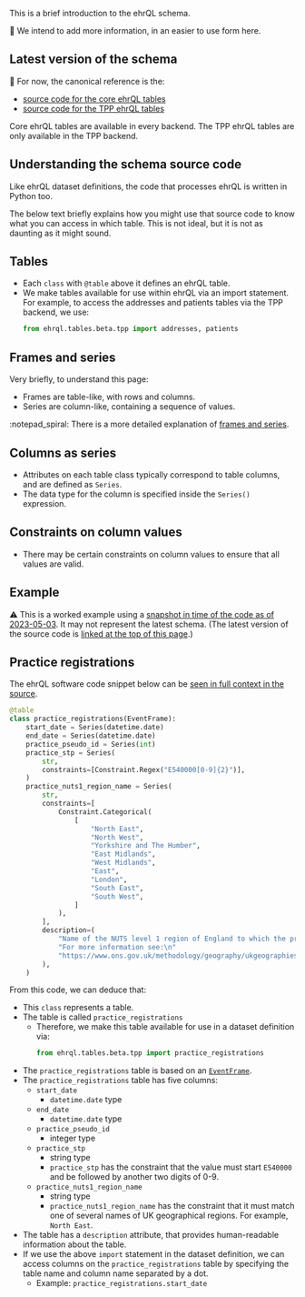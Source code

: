 This is a brief introduction to the ehrQL schema.

:construction: We intend to add more information,
in an easier to use form here.

## Latest version of the schema

:construction: For now, the canonical reference is the:

* [source code for the core ehrQL tables](https://github.com/opensafely-core/ehrql/blob/main/ehrql/tables/beta/core.py)
* [source code for the TPP ehrQL tables](https://github.com/opensafely-core/ehrql/blob/main/ehrql/tables/beta/tpp.py)

Core ehrQL tables are available in every backend.
The TPP ehrQL tables are only available in the TPP backend.

## Understanding the schema source code

Like ehrQL dataset definitions,
the code that processes ehrQL is written in Python too.

The below text briefly explains how you might use that source code
to know what you can access in which table.
This is not ideal,
but it is not as daunting as it might sound.

## Tables

* Each `class` with `@table` above it defines an ehrQL table.
* We make tables available for use within ehrQL via an import statement.
  For example, to access the addresses and patients tables via the TPP backend, we use:
  ```python
  from ehrql.tables.beta.tpp import addresses, patients
  ```

## Frames and series

Very briefly, to understand this page:

* Frames are table-like, with rows and columns.
* Series are column-like, containing a sequence of values.

:notepad_spiral: There is a more detailed explanation of [frames and series](ehrql-concepts-in-depth.md#core-types-of-object).

## Columns as series

* Attributes on each table class typically correspond to table columns,
  and are defined as `Series`.
* The data type for the column is specified inside the `Series()` expression.

## Constraints on column values

* There may be certain constraints on column values to ensure that all values are valid.

## Example

:warning: This is a worked example using a [snapshot in time of the code as of 2023-05-03](https://github.com/opensafely-core/ehrql/blob/1fb4ab97912bf1f4fe7c95cf710bb40ded8966c9/ehrql/tables/beta/tpp.py).
It may not represent the latest schema. (The latest version of the source code is [linked at the top of this page](the-ehrql-data-schema.md#latest-version-of-the-tpp-schema).)

## Practice registrations

The ehrQL software code snippet below can be [seen in full context in the source](https://github.com/opensafely-core/ehrql/blob/1fb4ab97912bf1f4fe7c95cf710bb40ded8966c9/ehrql/tables/beta/tpp.py#L35-L66).

```python
@table
class practice_registrations(EventFrame):
    start_date = Series(datetime.date)
    end_date = Series(datetime.date)
    practice_pseudo_id = Series(int)
    practice_stp = Series(
        str,
        constraints=[Constraint.Regex("E540000[0-9]{2}")],
    )
    practice_nuts1_region_name = Series(
        str,
        constraints=[
            Constraint.Categorical(
                [
                    "North East",
                    "North West",
                    "Yorkshire and The Humber",
                    "East Midlands",
                    "West Midlands",
                    "East",
                    "London",
                    "South East",
                    "South West",
                ]
            ),
        ],
        description=(
            "Name of the NUTS level 1 region of England to which the practice belongs.\n"
            "For more information see:\n"
            "https://www.ons.gov.uk/methodology/geography/ukgeographies/eurostat"
        ),
    )
```

From this code, we can deduce that:

* This `class` represents a table.
* The table is called `practice_registrations`
  * Therefore, we make this table available for use in a dataset definition via:
    ```python
    from ehrql.tables.beta.tpp import practice_registrations
    ```
* The `practice_registrations` table is based on an [`EventFrame`](ehrql-concepts-in-depth.md#event-frames).
* The `practice_registrations` table has five columns:
  * `start_date`
    * `datetime.date` type
  * `end_date`
    * `datetime.date` type
  * `practice_pseudo_id`
    * integer type
  * `practice_stp`
    * string type
    * `practice_stp` has the constraint that the value must start `E540000`
      and be followed by another two digits of 0-9.
  * `practice_nuts1_region_name`
    * string type
    * `practice_nuts1_region_name` has the constraint that it must match one of several names of UK geographical regions.
      For example, `North East`.
* The table has a `description` attribute,
  that provides human-readable information about the table.
* If we use the above `import` statement in the dataset definition,
  we can access columns on the `practice_registrations` table
  by specifying the table name and column name separated by a dot.
  * Example: `practice_registrations.start_date`
